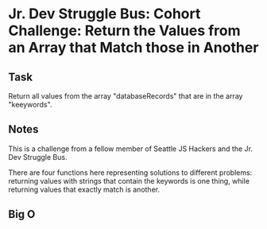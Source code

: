 # Jr. Dev Struggle Bus: Cohort Challenge: Return the Values from an Array that Match those in Another

## Task

Return all values from the array "databaseRecords" that are in the array "keeywords".

## Notes

This is a challenge from a fellow member of Seattle JS Hackers and the Jr. Dev Struggle Bus.

There are four functions here representing solutions to different problems: returning values with strings that contain the keywords is one thing, while returning values that exactly match is another.

## Big O
